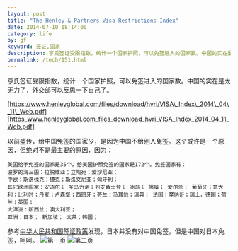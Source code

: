 ```yaml
---
layout: post
title: "The Henley & Partners Visa Restrictions Index"
date: 2014-07-10 18:14:00
category: life
by: gf
keyword: 签证,国家
description: 亨氏签证受限指数，统计一个国家护照，可以免签进入的国家数。中国的实在是太无力了，外交部可以反思一下自己了。https://www.henleyglobal.com/files/download/hvri/VISA_Index_
permalink: /tech/151.html
---
```

亨氏签证受限指数，统计一个国家护照，可以免签进入的国家数。中国的实在是太无力了，外交部可以反思一下自己了。

[https://www.henleyglobal.com/files/download/hvri/VISA\_Index\_2014\_04\_11\_Web.pdf][https_www.henleyglobal.com_files_download_hvri_VISA_Index_2014_04_11_Web.pdf]

以前盛传，给中国免签的国家少，是因为中国不给别人免签。这个或许是一个原因，但绝对不是最主要的原因，因为：

``````````
美国给予免签的国家是35个，给美国护照免签的国家是172个。免签国家有：
波罗的海三国：拉脱维亚；立陶宛；爱沙尼亚；
中欧：斯洛伐克；捷克；斯洛文尼亚；匈牙利；
其它欧洲国家：安道尔； 圣马力诺；列支敦士登； 冰岛； 挪威； 爱尔兰； 葡萄牙；意大利；比利时；丹麦；卢森堡；西班牙；芬兰；马耳他；瑞典； 法国；摩纳哥；瑞士，德国；荷兰；英国；
大洋洲：新西兰；澳大利亚；
亚洲：日本； 新加坡； 文莱；韩国；
``````````

参考[中华人民共和国签证政策][Link 1]发现，日本并没有对中国免签，但是中国对日本免签，呵呵。 ![第一页][fc41b63f37b332b5b4dd98c1bbaaf0a1.jpg] ![第二页][eb38714617480fadbab1b533d8d7775b.jpg]


[https_www.henleyglobal.com_files_download_hvri_VISA_Index_2014_04_11_Web.pdf]: https://www.henleyglobal.com/files/download/hvri/VISA_Index_2014_04_11_Web.pdf
[Link 1]: http://zh.wikipedia.org/zh/%E4%B8%AD%E5%8D%8E%E4%BA%BA%E6%B0%91%E5%85%B1%E5%92%8C%E5%9B%BD%E7%AD%BE%E8%AF%81%E6%94%BF%E7%AD%96
[fc41b63f37b332b5b4dd98c1bbaaf0a1.jpg]: http://www.gfzj.us/gfzjus_blog/tech/2014-10-22/fc41b63f37b332b5b4dd98c1bbaaf0a1.jpg
[eb38714617480fadbab1b533d8d7775b.jpg]: http://www.gfzj.us/gfzjus_blog/tech/2014-10-22/eb38714617480fadbab1b533d8d7775b.jpg